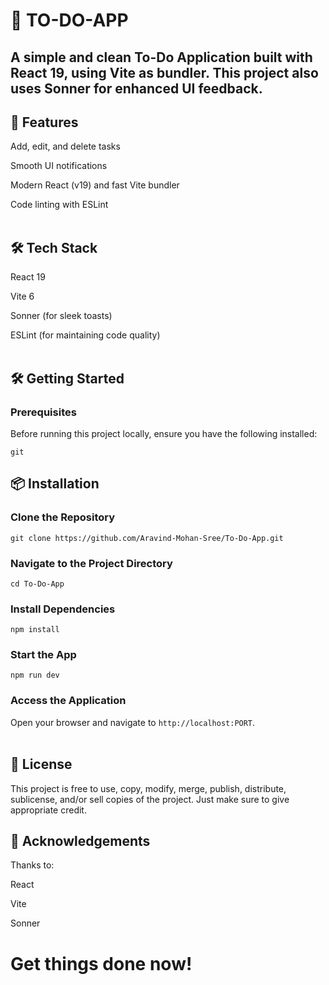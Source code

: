 # 📝 TO-DO-APP

## A simple and clean To-Do Application built with React 19, using Vite as bundler. This project also uses Sonner for enhanced UI feedback.

## 🚀 Features<br>

Add, edit, and delete tasks

Smooth UI notifications

Modern React (v19) and fast Vite bundler

Code linting with ESLint<br><br>
  
## 🛠️ Tech Stack

React 19

Vite 6

Sonner (for sleek toasts)

ESLint (for maintaining code quality)<br><br>

## 🛠️ Getting Started

### Prerequisites

Before running this project locally, ensure you have the following installed:

`git`

## 📦 Installation

### Clone the Repository

```
git clone https://github.com/Aravind-Mohan-Sree/To-Do-App.git
```

### Navigate to the Project Directory

```
cd To-Do-App
```

### Install Dependencies

```
npm install
```

### Start the App

```
npm run dev
```

### Access the Application

Open your browser and navigate to `http://localhost:PORT`.<br><br>

## 📄 License

This project is free to use, copy, modify, merge, publish, distribute, sublicense, and/or sell copies of the project.
Just make sure to give appropriate credit.

## 🙌 Acknowledgements

Thanks to:

React

Vite

Sonner

# Get things done now!